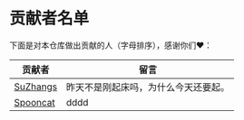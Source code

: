 # 贡献者名单

下面是对本仓库做出贡献的人（字母排序），感谢你们♥️：

贡献者|留言
---|---
[SuZhangs](https://github.com/)|昨天不是刚起床吗，为什么今天还要起。
[Spooncat](https://github.com/)|dddd|
